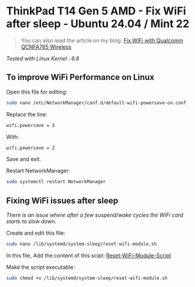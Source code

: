 # ThinkPad T14 Gen 5 AMD - Fix WiFi after sleep - Ubuntu 24.04 / Mint 22

> You can also read the article on my blog:
[Fix WiFi with Qualcomm QCNFA765 Wireless](https://www.damian-freelance.com/blog/thinkpad-t14-amd-qualcomm-qcnfa765-fix-wifi-on-linux)

*Tested with Linux Kernel : 6.8*

## To improve WiFi Performance on Linux

Open this file for editing:

```bash
sudo nano /etc/NetworkManager/conf.d/default-wifi-powersave-on.conf
```

Replace the line:

```bash
wifi.powersave = 3
```

With:

```bash
wifi.powersave = 2
```

Save and exit.

Restart NetworkManager:

```bash
sudo systemctl restart NetworkManager
```

## Fixing WiFi issues after sleep

*There is an issue where after a few suspend/wake cycles the WiFi card starts to slow down.*

Create and edit this file:

```bash
sudo nano /lib/systemd/system-sleep/reset-wifi-module.sh
```

In this file, Add the content of this scipt:
[Reset-WiFi-Module-Script](https://github.com/s-damian/thinkpad-t14-gen-5-amd-linux/blob/main/sh/reset-wifi-module.sh)

Make the script executable:

```bash
sudo chmod +x /lib/systemd/system-sleep/reset-wifi-module.sh
```
